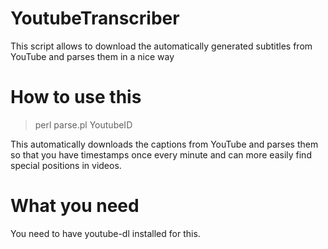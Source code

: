 # YoutubeTranscriber
This script allows to download the automatically generated subtitles from YouTube and parses them in a nice way

# How to use this

> perl parse.pl YoutubeID

This automatically downloads the captions from YouTube and parses them so that you have timestamps once every minute
and can more easily find special positions in videos.

# What you need

You need to have youtube-dl installed for this. 
